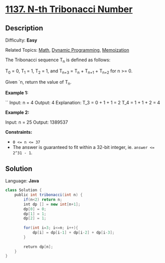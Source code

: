 # [1137\. N-th Tribonacci Number](https://leetcode.com/problems/n-th-tribonacci-number/)

## Description

Difficulty: **Easy**  

Related Topics: [Math](https://leetcode.com/tag/math/), [Dynamic Programming](https://leetcode.com/tag/dynamic-programming/), [Memoization](https://leetcode.com/tag/memoization/)


The Tribonacci sequence T<sub>n</sub> is defined as follows: 

T<sub>0</sub> = 0, T<sub>1</sub> = 1, T<sub>2</sub> = 1, and T<sub>n+3</sub> = T<sub>n</sub> + T<sub>n+1</sub> + T<sub>n+2</sub> for n >= 0.

Given `n, return the value of T<sub>n</sub>.

**Example 1:**

``
Input: n = 4
Output: 4
Explanation:
T_3 = 0 + 1 + 1 = 2
T_4 = 1 + 1 + 2 = 4

**Example 2:**

Input: n = 25
Output: 1389537

**Constraints:**

*   `0 <= n <= 37`
*   The answer is guaranteed to fit within a 32-bit integer, ie. `answer <= 2^31 - 1`.


## Solution

Language: **Java**

```java
class Solution {
    public int tribonacci(int n) {
        if(n<2) return n;
        int dp [] = new int[n+1];
        dp[0] = 0;
        dp[1] = 1;
        dp[2] = 1;
        
        for(int i=3; i<=n; i++){
            dp[i] = dp[i-1] + dp[i-2] + dp[i-3];
        }
        
        return dp[n];
    }
}
```